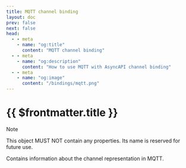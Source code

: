 ```yaml
---
title: MQTT channel binding
layout: doc
prev: false
next: false
head:
  - - meta
    - name: "og:title"
      content: "MQTT channel binding"
  - - meta
    - name: "og:description"
      content: "How to use MQTT with AsyncAPI channel binding"
  - - meta
    - name: "og:image"
      content: "/bindings/mqtt.png"
---
```


# {{ $frontmatter.title }}

> [!NOTE]
> This object MUST NOT contain any properties. Its name is reserved for future use.

Contains information about the channel representation in MQTT.